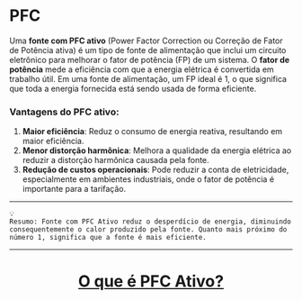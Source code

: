 # PFC

Uma **fonte com PFC ativo** (Power Factor Correction ou Correção de Fator de Potência ativa) é um tipo de fonte de alimentação que inclui um circuito eletrônico para melhorar o fator de potência (FP) de um sistema. O **fator de potência** mede a eficiência com que a energia elétrica é convertida em trabalho útil. Em uma fonte de alimentação, um FP ideal é 1, o que significa que toda a energia fornecida está sendo usada de forma eficiente.

### Vantagens do PFC ativo:

1. **Maior eficiência**: Reduz o consumo de energia reativa, resultando em maior eficiência.
2. **Menor distorção harmônica**: Melhora a qualidade da energia elétrica ao reduzir a distorção harmônica causada pela fonte.
3. **Redução de custos operacionais**: Pode reduzir a conta de eletricidade, especialmente em ambientes industriais, onde o fator de potência é importante para a tarifação.

---


    💡
    Resumo: Fonte com PFC Ativo reduz o desperdício de energia, diminuindo consequentemente o calor produzido pela fonte. Quanto mais próximo do número 1, significa que a fonte é mais eficiente.


---

<h1 align="center">
  
[O que é PFC Ativo?](https://www.youtube.com/watch?v=Stmb_-fkRb0&t=1s)
</h1>
